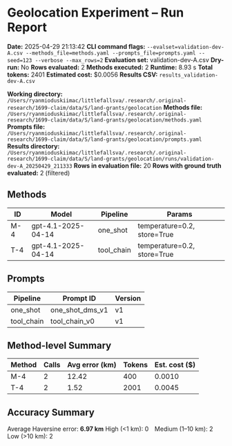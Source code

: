 # Geolocation Experiment – Run Report

**Date:** 2025-04-29 21:13:42
**CLI command flags:** `--evalset=validation-dev-A.csv --methods_file=methods.yaml --prompts_file=prompts.yaml --seed=123 --verbose --max_rows=2`
**Evaluation set:** validation-dev-A.csv
**Dry-run:** No
**Rows evaluated:** 2
**Methods executed:** 2
**Runtime:** 8.93 s
**Total tokens:** 2401
**Estimated cost:** $0.0056
**Results CSV:** `results_validation-dev-A.csv`

**Working directory:** `/Users/ryanmioduskiimac/littlefallsva/.research/.original-research/1699-claim/data/S/land-grants/geolocation`
**Methods file:** `/Users/ryanmioduskiimac/littlefallsva/.research/.original-research/1699-claim/data/S/land-grants/geolocation/methods.yaml`
**Prompts file:** `/Users/ryanmioduskiimac/littlefallsva/.research/.original-research/1699-claim/data/S/land-grants/geolocation/prompts.yaml`
**Results directory:** `/Users/ryanmioduskiimac/littlefallsva/.research/.original-research/1699-claim/data/S/land-grants/geolocation/runs/validation-dev-A_20250429_211333`
**Rows in evaluation file:** 20
**Rows with ground truth evaluated:** 2 (filtered)

## Methods
| ID | Model | Pipeline | Params |
|---|---|---|---|
| M-4 | gpt-4.1-2025-04-14 | one_shot | temperature=0.2, store=True |
| T-4 | gpt-4.1-2025-04-14 | tool_chain | temperature=0.2, store=True |

## Prompts
| Pipeline | Prompt ID | Version |
|---|---|---|
| one_shot | one_shot_dms_v1 | v1 |
| tool_chain | tool_chain_v0 | v1 |

## Method-level Summary
| Method | Calls | Avg error (km) | Tokens | Est. cost ($) |
|---|---|---|---|---|
| M-4 | 2 | 12.42 | 400 | 0.0010 |
| T-4 | 2 | 1.52 | 2001 | 0.0045 |

## Accuracy Summary
Average Haversine error: **6.97 km**
High (<1 km): 0 Medium (1–10 km): 2 Low (>10 km): 2